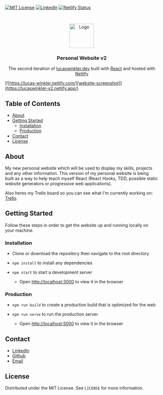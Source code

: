 [![MIT License][license-shield]][license-url]
[![LinkedIn][linkedin-shield]][linkedin-url]
[![Netlify Status](https://api.netlify.com/api/v1/badges/32aaa4c2-de6e-43f5-be3c-df07939da6a9/deploy-status)](https://app.netlify.com/sites/lucaswinkler-v2/deploys)

<br />
<p align="center">
  <a href="https://lucaswinkler.dev/">
    <img src="public/images/android-chrome-192x192.png" alt="Logo" width="80" height="80">
  </a>

  <h3 align="center">Personal Website v2</h3>

  <p align="center">
    The second iteration of <a href="https://lucaswinkler.dev/">lucaswinkler.dev</a> built with <a href="https://reactjs.org/">React</a> and hosted with <a href="https://www.netlify.com/">Netlify</a>
  </p>

[![https://lucas-winkler.netlify.com/][website-screenshot]](https://lucaswinkler-v2.netlify.app/)

</p>

## Table of Contents

- [About](#about)
- [Getting Started](#getting-started)
  - [Installation](#installation)
  - [Production](#production)
- [Contact](#contact)
- [License](#license)

## About

My new personal website which will be used to display my skills, projects and any other information. This version of my personal website is being built as a way to help teach myself React (React Hooks, TDD, possible static website generators or progressive web applications).

Also heres my Trello board so you can see what I'm currently working on: <a href="https://trello.com/b/XkUzALBz/personal-website-board">Trello</a>.

## Getting Started

Follow these steps in order to get the website up and running locally on your machine.

### Installation

- Clone or download the repository then navigate to the root directory

- `npm install` to install any dependencies

- `npm start` to start a development server

  - Open [http://localhost:3000](http://localhost:3000) to view it in the browser

### Production

- `npm run build` to create a production build that is optimized for the web

- `npm run serve` to run the production server

  - Open [http://localhost:5000](http://localhost:5000) to view it in the browser

## Contact

- [LinkedIn](https://linkedin.com/in/lucas-winkler)
- [Github](https://github.com/lucaswinkler)
- [Email](mailto:lucaswinkler@gmail.com)

## License

Distributed under the MIT License. See `LICENSE` for more information.

[license-shield]: https://img.shields.io/badge/license-MIT-blue.svg?style=flat-square
[license-url]: https://choosealicense.com/licenses/mit
[linkedin-shield]: https://img.shields.io/badge/-LinkedIn-black.svg?style=flat-square&logo=linkedin&colorB=555
[linkedin-url]: https://www.linkedin.com/in/lucas-winkler/
[website-screenshot]: ./public/images/screenshot.png
